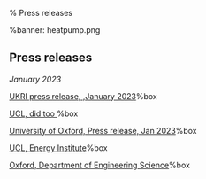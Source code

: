 % Press releases

%banner: heatpump.png

Press releases
--------------

_January 2023_

<div class="flex-container">

[UKRI press release, ,January 2023](https://www.ukri.org/news/new-centre-will-improve-our-understanding-of-home-energy-usage/)%box

[UCL, did too ](https://www.ucl.ac.uk/news/2023/jan/ucl-co-lead-new-ps8-million-project-help-uk-reach-net-zero)%box

[University of Oxford, Press release, Jan 2023](https://www.ox.ac.uk/news/2023-01-12-oxford-university-co-lead-8m-energy-demand-observatory-and-laboratory-help-uk-reach)%box

[UCL, Energy Institute](https://www.ucl.ac.uk/bartlett/energy/news/2023/jan/new-ps8-million-energy-demand-observatory-and-laboratory-will-help-uk-reach-net-zero)%box

[Oxford, Department of Engineering Science](https://eng.ox.ac.uk/news/energy-demand-observatory-and-laboratory-to-help-meet-uk-net-zero-ambitions/)%box

</div>
